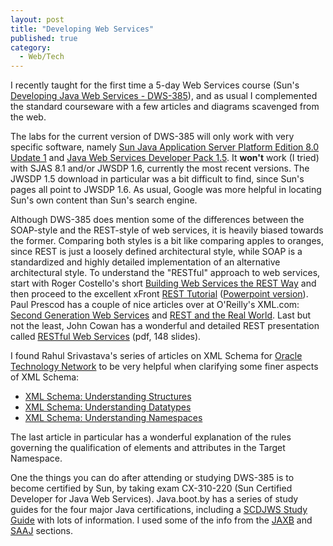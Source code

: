 ```yaml
---
layout: post
title: "Developing Web Services"
published: true
category:
  - Web/Tech
---
```

<p>I recently taught for the first time a 5-day Web Services course (Sun's <a href="http://www.sun.com/training/catalog/courses/DWS-385.xml?printFriendly=true">Developing Java Web Services - DWS-385</a>), and as usual I complemented the standard courseware with a few articles and diagrams scavenged from the web.</p>

<p>The labs for the current version of DWS-385 will only work with very specific software, namely <a href="http://javashoplm.sun.com/ECom/docs/Welcome.jsp?StoreId=22&amp;PartDetailId=sjsas_pe-8.0_01-oth-JPR&amp;SiteId=JSC&amp;TransactionId=noreg">Sun Java Application Server Platform Edition 8.0 Update 1</a> and <a href="http://java.sun.com/webservices/downloads/1.5/">Java Web Services Developer Pack 1.5</a>. It <strong>won't</strong> work (I tried) with SJAS 8.1 and/or JWSDP 1.6, currently the most recent versions. The JWSDP 1.5 download in particular was a bit difficult to find, since Sun's pages all point to JWSDP 1.6. As usual, Google was more helpful in locating Sun's own content than Sun's search engine.</p>

<p>Although DWS-385 does mention some of the differences between the SOAP-style and the REST-style of web services, it is heavily biased towards the former. Comparing both styles is a bit like comparing apples to oranges, since REST is just a loosely defined architectural style, while SOAP is a standardized and highly detailed implementation of an alternative architectural style. To understand the &quot;RESTful&quot; approach to web services, start with Roger Costello's short <a href="http://www.xfront.com/REST-Web-Services.html">Building Web Services the REST Way</a> and then proceed to the excellent xFront <a href="http://www.xfront.com/REST.html">REST Tutorial</a> (<a href="http://www.xfront.com/REST.ppt">Powerpoint version</a>). Paul Prescod has a couple of nice articles over at O'Reilly's XML.com: <a href="http://webservices.xml.com/lpt/a/ws/2002/02/06/rest.html">Second Generation Web Services</a> and <a href="http://webservices.xml.com/lpt/a/ws/2002/02/20/rest.html">REST and the Real World</a>. Last but not the least, John Cowan has a wonderful and detailed REST presentation called <a href="http://mercury.ccil.org/~cowan/restws.pdf">RESTful Web Services</a> (pdf, 148 slides).</p>

<p>I found Rahul Srivastava's series of articles on XML Schema for <a href="http://www.oracle.com/technology/index.html">Oracle Technology Network</a> to be very helpful when clarifying some finer aspects of XML Schema:</p>

<ul><li><a href="http://www.oracle.com/technology/pub/articles/srivastava_structures.html">XML Schema: Understanding Structures</a></li>

<li><a href="http://www.oracle.com/technology/pub/articles/srivastava_datatypes.html">XML Schema: Understanding Datatypes</a> </li>

<li><a href="http://www.oracle.com/technology/pub/articles/srivastava_namespaces.html">XML Schema: Understanding Namespaces</a> </li></ul>

<p>The last article in particular has a wonderful explanation of the rules governing the qualification of elements and attributes in the Target Namespace.</p>

<p>One the things you can do after attending or studying DWS-385 is to become certified by Sun, by taking exam CX-310-220 (Sun Certified Developer for Java Web Services). Java.boot.by has a series of study guides for the four major Java certifications, including a <a href="http://java.boot.by/wsd-guide/">SCDJWS Study Guide</a> with lots of information. I used some of the info from the <a href="http://java.boot.by/wsd-guide/ch05s03.html">JAXB</a> and <a href="http://java.boot.by/wsd-guide/ch05s04.html">SAAJ</a> sections.</p>

